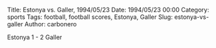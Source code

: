Title: Estonya vs. Galler, 1994/05/23
Date: 1994/05/23 00:00
Category: sports
Tags: football, football scores, Estonya, Galler
Slug: estonya-vs-galler
Author: carbonero


Estonya 1 - 2 Galler
